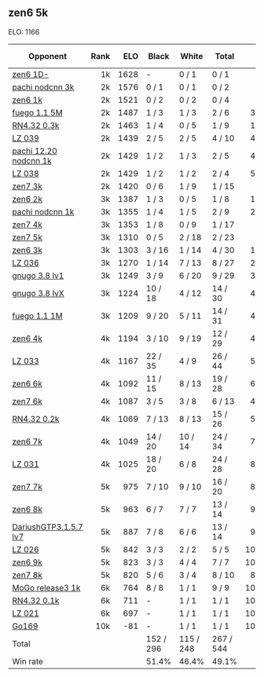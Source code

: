 ## zen6 5k ##

ELO: 1166

Opponent | Rank | ELO | Black | White | Total | Win rate
---------|-----:|----:|-------|-------|-------|-------:
[zen6 1D-](zen6%201D-.md) | 1k | 1628 | - | 0 / 1 | 0 / 1 | 0.0%
[pachi nodcnn 3k](pachi%20nodcnn%203k.md) | 2k | 1576 | 0 / 1 | 0 / 1 | 0 / 2 | 0.0%
[zen6 1k](zen6%201k.md) | 2k | 1521 | 0 / 2 | 0 / 2 | 0 / 4 | 0.0%
[fuego 1.1 5M](fuego%201.1%205M.md) | 2k | 1487 | 1 / 3 | 1 / 3 | 2 / 6 | 33.3%
[RN4.32 0.3k](RN4.32%200.3k.md) | 2k | 1463 | 1 / 4 | 0 / 5 | 1 / 9 | 11.1%
[LZ 039](LZ%20039.md) | 2k | 1439 | 2 / 5 | 2 / 5 | 4 / 10 | 40.0%
[pachi 12.20 nodcnn 1k](pachi%2012.20%20nodcnn%201k.md) | 2k | 1429 | 1 / 2 | 1 / 3 | 2 / 5 | 40.0%
[LZ 038](LZ%20038.md) | 2k | 1429 | 1 / 2 | 1 / 2 | 2 / 4 | 50.0%
[zen7 3k](zen7%203k.md) | 2k | 1420 | 0 / 6 | 1 / 9 | 1 / 15 | 6.7%
[zen6 2k](zen6%202k.md) | 3k | 1387 | 1 / 3 | 0 / 5 | 1 / 8 | 12.5%
[pachi nodcnn 1k](pachi%20nodcnn%201k.md) | 3k | 1355 | 1 / 4 | 1 / 5 | 2 / 9 | 22.2%
[zen7 4k](zen7%204k.md) | 3k | 1353 | 1 / 8 | 0 / 9 | 1 / 17 | 5.9%
[zen7 5k](zen7%205k.md) | 3k | 1310 | 0 / 5 | 2 / 18 | 2 / 23 | 8.7%
[zen6 3k](zen6%203k.md) | 3k | 1303 | 3 / 16 | 1 / 14 | 4 / 30 | 13.3%
[LZ 036](LZ%20036.md) | 3k | 1270 | 1 / 14 | 7 / 13 | 8 / 27 | 29.6%
[gnugo 3.8 lv1](gnugo%203.8%20lv1.md) | 3k | 1249 | 3 / 9 | 6 / 20 | 9 / 29 | 31.0%
[gnugo 3.8 lvX](gnugo%203.8%20lvX.md) | 3k | 1224 | 10 / 18 | 4 / 12 | 14 / 30 | 46.7%
[fuego 1.1 1M](fuego%201.1%201M.md) | 3k | 1209 | 9 / 20 | 5 / 11 | 14 / 31 | 45.2%
[zen6 4k](zen6%204k.md) | 4k | 1194 | 3 / 10 | 9 / 19 | 12 / 29 | 41.4%
[LZ 033](LZ%20033.md) | 4k | 1167 | 22 / 35 | 4 / 9 | 26 / 44 | 59.1%
[zen6 6k](zen6%206k.md) | 4k | 1092 | 11 / 15 | 8 / 13 | 19 / 28 | 67.9%
[zen7 6k](zen7%206k.md) | 4k | 1087 | 3 / 5 | 3 / 8 | 6 / 13 | 46.2%
[RN4.32 0.2k](RN4.32%200.2k.md) | 4k | 1069 | 7 / 13 | 8 / 13 | 15 / 26 | 57.7%
[zen6 7k](zen6%207k.md) | 4k | 1049 | 14 / 20 | 10 / 14 | 24 / 34 | 70.6%
[LZ 031](LZ%20031.md) | 4k | 1025 | 18 / 20 | 6 / 8 | 24 / 28 | 85.7%
[zen7 7k](zen7%207k.md) | 5k | 975 | 7 / 10 | 9 / 10 | 16 / 20 | 80.0%
[zen6 8k](zen6%208k.md) | 5k | 963 | 6 / 7 | 7 / 7 | 13 / 14 | 92.9%
[DariushGTP3.1.5.7 lv7](DariushGTP3.1.5.7%20lv7.md) | 5k | 887 | 7 / 8 | 6 / 6 | 13 / 14 | 92.9%
[LZ 026](LZ%20026.md) | 5k | 842 | 3 / 3 | 2 / 2 | 5 / 5 | 100.0%
[zen6 9k](zen6%209k.md) | 5k | 823 | 3 / 3 | 4 / 4 | 7 / 7 | 100.0%
[zen7 8k](zen7%208k.md) | 5k | 820 | 5 / 6 | 3 / 4 | 8 / 10 | 80.0%
[MoGo release3 1k](MoGo%20release3%201k.md) | 6k | 764 | 8 / 8 | 1 / 1 | 9 / 9 | 100.0%
[RN4.32 0.1k](RN4.32%200.1k.md) | 6k | 711 | - | 1 / 1 | 1 / 1 | 100.0%
[LZ 021](LZ%20021.md) | 6k | 697 | - | 1 / 1 | 1 / 1 | 100.0%
[Go169](Go169.md) | 10k | -81 | - | 1 / 1 | 1 / 1 | 100.0%
Total | | | 152 / 296 | 115 / 248 | 267 / 544 | 
Win rate| | | 51.4% | 46.4% | 49.1% | 
